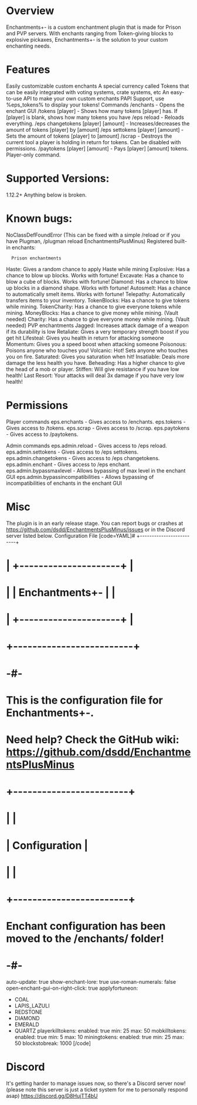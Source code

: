 

# Overview
Enchantments+- is a custom enchantment plugin that is made for Prison and PVP servers. With enchants ranging from Token-giving blocks to explosive pickaxes, Enchantments+- is the solution to your custom enchanting needs.

# Features
Easily customizable custom enchants
A special currency called Tokens that can be easily integrated with voting systems, crate systems, etc
An easy-to-use API to make your own custom enchants
PAPI Support, use %eps_tokens% to display your tokens!
Commands
/enchants - Opens the enchant GUI
/tokens [player] - Shows how many tokens [player] has. If [player] is blank, shows how many tokens you have
/eps reload - Reloads everything.
/eps changetokens [player] [amount] - Increases/decreases the amount of tokens [player] by [amount]
/eps settokens [player] [amount] - Sets the amount of tokens [player] to [amount]
/scrap - Destroys the current tool a player is holding in return for tokens. Can be disabled with permissions.
/paytokens [player] [amount] - Pays [player] [amount] tokens. Player-only command.

# Supported Versions:
1.12.2+
Anything below is broken.


# Known bugs:
NoClassDefFoundError (This can be fixed with a simple /reload or if you have Plugman, /plugman reload EnchantmentsPlusMinus)
Registered built-in enchants:

      Prison enchantments
Haste: Gives a random chance to apply Haste while mining
Explosive: Has a chance to blow up blocks. Works with fortune!
Excavate: Has a chance to blow a cube of blocks. Works with fortune!
Diamond: Has a chance to blow up blocks in a diamond shape. Works with fortune!
Autosmelt: Has a chance to automatically smelt items. Works with fortune!
Telepathy: Automatically transfers items to your inventory.
TokenBlocks: Has a chance to give tokens while mining.
TokenCharity: Has a chance to give everyone tokens while mining.
MoneyBlocks: Has a chance to give money while mining. (Vault needed)
Charity: Has a chance to give everyone money while mining. (Vault needed)
      PVP enchantments
Jagged: Increases attack damage of a weapon if its durability is low
Retaliate: Gives a very temporary strength boost if you get hit
Lifesteal: Gives you health in return for attacking someone
Momentum: Gives you a speed boost when attacking someone
Poisonous: Poisons anyone who touches you!
Volcanic: Hot! Sets anyone who touches you on fire.
Saturated: Gives you saturation when hit!
Insatiable: Deals more damage the less health you have.
Beheading: Has a higher chance to give the head of a mob or player.
Stiffen: Will give resistance if you have low health!
Last Resort: Your attacks will deal 3x damage if you have very low health!

# Permissions

Player commands
eps.enchants - Gives access to /enchants.
eps.tokens - Gives access to /tokens.
eps.scrap - Gives access to /scrap.
eps.paytokens - Gives access to /paytokens.

Admin commands
eps.admin.reload - Gives access to /eps reload.
eps.admin.settokens - Gives access to /eps settokens.
eps.admin.changetokens - Gives access to /eps changetokens.
eps.admin.enchant - Gives access to /eps enchant.
eps.admin.bypassmaxlevel - Allows bypassing of max level in the enchant GUI
eps.admin.bypassincompatibilities - Allows bypassing of incompatibilities of enchants in the enchant GUI
# Misc
The plugin is in an early release stage.
You can report bugs or crashes at https://github.com/dsdd/EnchantmentsPlusMinus/issues or in the Discord server listed below.
Configuration File
[code=YAML]# +-------------------------+
# | +---------------------+ |
# | |    Enchantments+-   | |
# | +---------------------+ |
# +-------------------------+
#                                                                                     -#-
# This is the configuration file for Enchantments+-.
# Need help? Check the GitHub wiki: https://github.com/dsdd/EnchantmentsPlusMinus
#
# +------------------------+
# |                        |
# |     Configuration      |
# |                        |
# +------------------------+
#     
# Enchant configuration has been moved to the /enchants/ folder!
#                                                                             -#-

auto-update: true
show-enchant-lore: true
use-roman-numerals: false
open-enchant-gui-on-right-click: true
applyfortuneon:
  - COAL
  - LAPIS_LAZULI
  - REDSTONE
  - DIAMOND
  - EMERALD
  - QUARTZ
playerkilltokens:
  enabled: true
  min: 25
  max: 50
mobkilltokens:
  enabled: true
  min: 5
  max: 10
miningtokens:
  enabled: true
  min: 25
  max: 50
  blockstobreak: 1000
[/code]

# Discord
It's getting harder to manage issues now, so there's a Discord server now! (please note this server is just a ticket system for me to personally respond asap)
https://discord.gg/D8HujTT4bU

